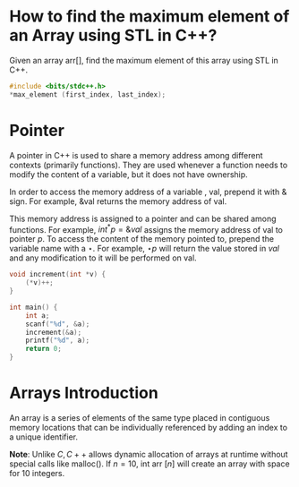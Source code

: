 
# How to find the maximum element of an Array using STL in C++?
Given an array arr[], find the maximum element of this array using STL in C++.

```cpp
#include <bits/stdc++.h>
*max_element (first_index, last_index);
```

# Pointer
A pointer in C++ is used to share a memory address among different contexts (primarily functions). They are used whenever a function needs to modify the content of a variable, but it does not have ownership. 

In order to access the memory address of a variable , val, prepend it with & sign. For example, &val returns the memory address of val.

This memory address is assigned to a pointer and can be shared among functions. For example, $i n t^{*} p=\& v a l$ assigns the memory address of val to pointer $p$. To access the content of the memory pointed to, prepend the variable name with a $\star$. For example, $\star p$ will return the value stored in $v a l$ and any modification to it will be performed on val.

```cpp
void increment(int *v) {
    (*v)++;
}

int main() {
    int a;
    scanf("%d", &a);
    increment(&a);
    printf("%d", a);
    return 0;
}  
```

# Arrays Introduction
An array is a series of elements of the same type placed in contiguous memory locations that can be individually referenced by adding an index to a unique identifier.

**Note**: Unlike $C, C++$ allows dynamic allocation of arrays at runtime without special calls like malloc(). If $n=10$, int arr $[n]$ will create an array with space for 10 integers.
